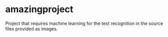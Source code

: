 # amazingproject
Project that requires machine learning for the text recognition in the source files provided as images.
